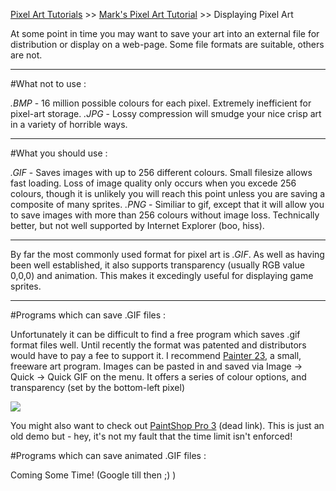 [Pixel Art Tutorials](tutorials.md) >> [Mark's Pixel Art Tutorial](mark.md) >> Displaying Pixel Art

At some point in time you may want to save your art into an external file for distribution or display on a web-page.
Some file formats are suitable, others are not.

---

#What not to use :

*.BMP* - 16 million possible colours for each pixel. Extremely inefficient for pixel-art storage.
*.JPG* - Lossy compression will smudge your nice crisp art in a variety of horrible ways.

---

#What you should use :

*.GIF* - Saves images with up to 256 different colours. Small filesize allows fast loading. Loss of image quality only occurs when you excede 256 colours, though it is unlikely you will reach this point unless you are saving a composite of many sprites.
*.PNG* - Similiar to gif, except that it will allow you to save images with more than 256 colours without image loss. Technically better, but not well supported by Internet Explorer (boo, hiss).

---

By far the most commonly used format for pixel art is *.GIF*. As well as having been well established, it also supports transparency (usually RGB value 0,0,0) and animation. This makes it excedingly useful for displaying game sprites.

---

#Programs which can save .GIF files :

Unfortunately it can be difficult to find a free program which saves .gif format files well. Until recently the format was patented and distributors would have to pay a fee to support it. I recommend [Painter 23][], a small, freeware art program. Images can be pasted in and saved via Image -> Quick -> Quick GIF on the menu. It offers a series of colour options, and transparency (set by the bottom-left pixel)

![][painter23eg]

You might also want to check out [PaintShop Pro 3][] (dead link). This is just an old demo but - hey, it's not my fault that the time limit isn't enforced!

#Programs which can save animated .GIF files :

Coming Some Time! (Google till then ;) )

[PaintShop Pro 3]: http://www.natomic.com/hosted/marks/mpat/psp312-32.zip
[Painter 23]: http://www.natomic.com/hosted/marks/mpat/painter23.zip
[painter23eg]: /pixelart/images/mark_painter23eg.gif
